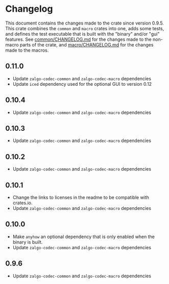 # Changelog

This document contains the changes made to the crate since version 0.9.5. This crate combines the `common` and `macro` crates into one, adds some tests, and defines the test executable that is built with the "binary" and/or "gui" features. 
See [common/CHANGELOG.md](../common/CHANGELOG.md) for the changes made to the non-macro parts of the crate,
and [macro/CHANGELOG.md](../macro/CHANGELOG.md) for the changes made to the macros.

## 0.11.0

- Update `zalgo-codec-common` and `zalgo-codec-macro` dependencies
- Update `iced` dependency used for the optional GUI to version 0.12

## 0.10.4

- Update `zalgo-codec-common` and `zalgo-codec-macro` dependencies

## 0.10.3

- Update `zalgo-codec-common` and `zalgo-codec-macro` dependencies

## 0.10.2

- Update `zalgo-codec-common` and `zalgo-codec-macro` dependencies

## 0.10.1

 - Change the links to licenses in the readme to be compatible with crates.io.
 - Update `zalgo-codec-common` and `zalgo-codec-macro` dependencies

## 0.10.0

 - Make `anyhow` an optional dependency that is only enabled when the binary is built.
 - Update `zalgo-codec-common` and `zalgo-codec-macro` dependencies

## 0.9.6

 - Update `zalgo-codec-common` and `zalgo-codec-macro` dependencies
